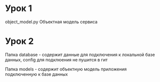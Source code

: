 # Урок 1
object_model.py Объектная модель сервиса

# Урок 2
Папка database - содержит данные для подключения к локальной базе данных, config для подклюения не пушится в гит

Папка models - содержит объектную модель приложения подключенную к базе данных


